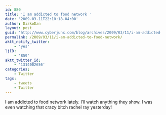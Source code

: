 ```yaml
---
id: 880
title: 'I am addicted to food network '
date: '2009-03-11T22:10:18-04:00'
author: DizkoDan
layout: post
guid: 'http://www.cyberjunx.com/blog/archives/2009/03/11/i-am-addicted-to-food-network/'
permalink: /2009/03/11/i-am-addicted-to-food-network/
aktt_notify_twitter:
    - 'yes'
ljID:
    - '859'
aktt_twitter_id:
    - '1314002656'
categories:
    - Twitter
tags:
    - tweets
    - Twitter
---
```


I am addicted to food network lately. I’ll watch anything they show. I was even watching that crazy bitch rachel ray yesterday!